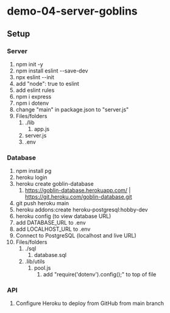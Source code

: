 # demo-04-server-goblins

## Setup

### Server

1. npm init -y
1. npm install eslint --save-dev
1. npx eslint --init
1. add "node": true to eslint
1. add eslint rules
1. npm i express
1. npm i dotenv
1. change "main" in package.json to "server.js"
1. Files/folders
   1. ./lib
      1. app.js
   1. server.js
   1. .env

### Database

1. npm install pg
1. heroku login
1. heroku create goblin-database
   1. https://goblin-database.herokuapp.com/ | https://git.heroku.com/goblin-database.git
1. git push heroku main
1. heroku addons:create heroku-postgresql:hobby-dev
1. heroku config (to view database URL)
1. add DATABASE_URL to .env
1. add LOCALHOST_URL to .env
1. Connect to PostgreSQL (localhost and live URL)
1. Files/folders
   1. ./sql
      1. database.sql
   1. .lib/utils
      1. pool.js
         1. add "require('dotenv').config();" to top of file

### API

1. Configure Heroku to deploy from GitHub from main branch
